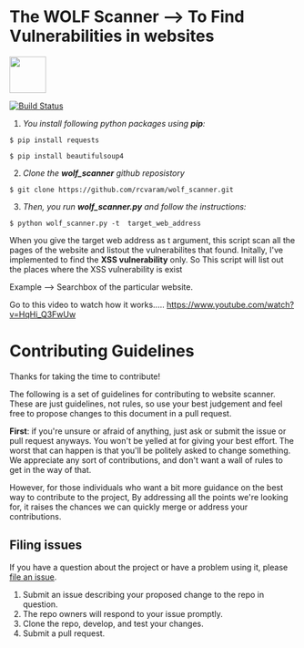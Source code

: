 # The WOLF Scanner --> To Find Vulnerabilities in websites


<img src="https://github.com/rcvaram/website_scanner/blob/master/agence-olloweb-d9ILr-dbEdg-unsplash-scaled.jpg" height="64"/>

[![Build Status](https://travis-ci.org/zold-io/zold.svg?branch=master)](https://travis-ci.org/zold-io/zold)




1. *You install following python packages using **pip**:*

```
$ pip install requests
```

```
$ pip install beautifulsoup4

```




2. *Clone the **wolf_scanner** github reposistory*
```
$ git clone https://github.com/rcvaram/wolf_scanner.git
```



3. *Then, you run **wolf_scanner.py** and follow the instructions:*

```
$ python wolf_scanner.py -t  target_web_address

```





When you give the target web address as t argument, this script scan all the pages of the website and listout the vulnerabilites that found.
Initally, I've implemented to find the **XSS vulnerability** only. So This script will list out the places where the XSS vulnerability is exist 
 
Example  -->  Searchbox of the particular website.
 
Go to this video to watch how it works.....
https://www.youtube.com/watch?v=HqHi_Q3FwUw





# Contributing Guidelines

Thanks for taking the time to contribute!

The following is a set of guidelines for contributing to website scanner. These are just guidelines, not rules, so use your best judgement and feel free to propose changes to this document in a pull request.


**First**: if you're unsure or afraid of anything, just ask or submit the issue or pull request anyways. You won't be yelled at for giving your best effort. The worst that can happen is that you'll be politely asked to change something. We appreciate any sort of contributions, and don't want a wall of rules to get in the way of that.

However, for those individuals who want a bit more guidance on the best way to contribute to the project, By addressing all the points we're looking for, it raises the chances we can quickly merge or address your contributions.

## Filing issues

If you have a question about the project or have a problem using it, please [file an
issue](https://github.com/rcvaram/website_scanner/issues/new).


1. Submit an issue describing your proposed change to the repo in question.
1. The repo owners will respond to your issue promptly.
1. Clone the repo, develop, and test your changes.
1. Submit a pull request.

